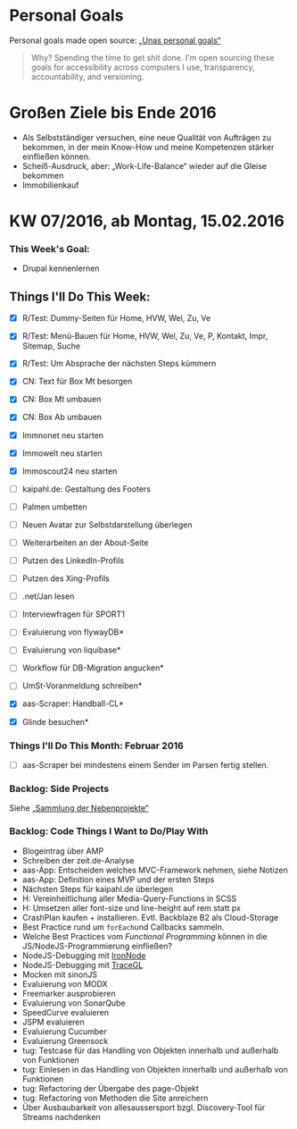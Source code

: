 Personal Goals
==============

Personal goals made open source: [„Unas personal goals“](http://una.im/personal-goals-guide/#=%81)
> Why? Spending the time to get shit done. I'm open sourcing these goals for accessibility across computers I use, transparency, accountability, and versioning.

# Großen Ziele bis Ende 2016
* Als Selbstständiger versuchen, eine neue Qualität von Aufträgen zu bekommen, in der mein Know-How und meine Kompetenzen stärker einfließen können.
* Scheiß-Ausdruck, aber: „Work-Life-Balance“ wieder auf die Gleise bekommen
* Immobilienkauf


# KW 07/2016, ab Montag, 15.02.2016


### This Week's Goal: 
* Drupal kennenlernen


## Things I'll Do This Week:
- [x] R/Test: Dummy-Seiten für Home, HVW, Wel, Zu, Ve
- [x] R/Test: Menü-Bauen für Home, HVW, Wel, Zu, Ve, P, Kontakt, Impr, Sitemap, Suche 
- [x] R/Test: Um Absprache der nächsten Steps kümmern
- [x] CN: Text für Box Mt besorgen
- [x] CN: Box Mt umbauen
- [x] CN: Box Ab umbauen
- [x] Immnonet neu starten
- [x] Immowelt neu starten
- [x] Immoscout24 neu starten
- [ ] kaipahl.de: Gestaltung des Footers
- [ ] Palmen umbetten
- [ ] Neuen Avatar zur Selbstdarstellung überlegen
- [ ] Weiterarbeiten an der About-Seite
- [ ] Putzen des LinkedIn-Profils
- [ ] Putzen des Xing-Profils
- [ ] .net/Jan lesen
- [ ] Interviewfragen für SPORT1
- [ ] Evaluierung von flywayDB*
- [ ] Evaluierung von liquibase*
- [ ] Workflow für DB-Migration angucken*
- [ ] UmSt-Voranmeldung schreiben*
- [x] aas-Scraper: Handball-CL*
- [x] Glinde besuchen*



### Things I'll Do This Month: Februar 2016
- [ ] aas-Scraper bei mindestens einem Sender im Parsen fertig stellen.

### Backlog: Side Projects
Siehe [„Sammlung der Nebenprojekte“](~/Sites/dogfood-personal-goal/recources/pet-projects.md)


### Backlog: Code Things I Want to Do/Play With
* Blogeintrag über AMP
* Schreiben der zeit.de-Analyse
* aas-App: Entscheiden welches MVC-Framework nehmen, siehe Notizen
* aas-App: Definition eines MVP und der ersten Steps
* Nächsten Steps für kaipahl.de überlegen
* H: Vereinheitlichung aller Media-Query-Functions in SCSS
* H: Umsetzen aller font-size und line-height auf rem statt px
* CrashPlan kaufen + installieren. Evtl. Backblaze B2 als Cloud-Storage
* Best Practice rund um `forEach`und Callbacks sammeln.
* Welche Best Practices vom _Functional Programming_ können in die JS/NodeJS-Programmierung einfließen?
* NodeJS-Debugging mit [IronNode](http://s-a.github.io/iron-node/)
* NodeJS-Debugging mit [TraceGL](https://github.com/traceglMPL/tracegl)
* Mocken mit sinonJS
* Evaluierung von MODX
* Freemarker ausprobieren
* Evaluierung von SonarQube
* SpeedCurve evaluieren
* JSPM evaluieren
* Evaluierung Cucumber
* Evaluierung Greensock
* tug: Testcase für das Handling von Objekten innerhalb und außerhalb von Funktionen
* tug: Einlesen in das Handling von Objekten innerhalb und außerhalb von Funktionen
* tug: Refactoring der Übergabe des page-Objekt
* tug: Refactoring von Methoden die Site anreichern
* Über Ausbaubarkeit von allesaussersport bzgl. Discovery-Tool für Streams nachdenken


